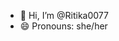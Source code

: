 - 👋 Hi, I’m @Ritika0077
- 😄 Pronouns: she/her

<!---
Ritika0077/Ritika0077 is a ✨ special ✨ repository because its `README.md` (this file) appears on your GitHub profile.
You can click the Preview link to take a look at your changes.
--->
